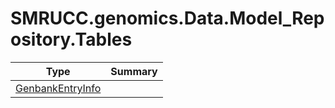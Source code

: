 ﻿
# SMRUCC.genomics.Data.Model_Repository.Tables

|Type|Summary|
|----|-------|
|[GenbankEntryInfo](./GenbankEntryInfo.md)||


